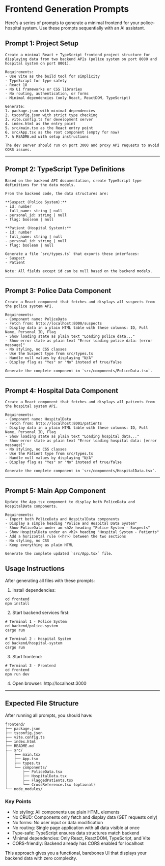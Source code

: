 # Frontend Generation Prompts

Here's a series of prompts to generate a minimal frontend for your police-hospital system. Use these prompts sequentially with an AI assistant.

## Prompt 1: Project Setup

```
Create a minimal React + TypeScript frontend project structure for displaying data from two backend APIs (police system on port 8000 and hospital system on port 8001).

Requirements:
- Use Vite as the build tool for simplicity
- TypeScript for type safety
- React 18
- No UI frameworks or CSS libraries
- No routing, authentication, or forms
- Minimal dependencies (only React, ReactDOM, TypeScript)

Generate:
1. package.json with minimal dependencies
2. tsconfig.json with strict type checking
3. vite.config.ts for development server
4. index.html as the entry point
5. src/main.tsx as the React entry point
6. src/App.tsx as the root component (empty for now)
7. A README.md with setup instructions

The dev server should run on port 3000 and proxy API requests to avoid CORS issues.
```

---

## Prompt 2: TypeScript Type Definitions

```
Based on the backend API documentation, create TypeScript type definitions for the data models.

From the backend code, the data structures are:

**Suspect (Police System):**
- id: number
- full_name: string | null
- personal_id: string | null
- flag: boolean | null

**Patient (Hospital System):**
- id: number
- full_name: string | null
- personal_id: string | null
- flag: boolean | null

Generate a file `src/types.ts` that exports these interfaces:
- Suspect
- Patient

Note: All fields except id can be null based on the backend models.
```

---

## Prompt 3: Police Data Component

```
Create a React component that fetches and displays all suspects from the police system API.

Requirements:
- Component name: PoliceData
- Fetch from: http://localhost:8000/suspects
- Display data in a plain HTML table with these columns: ID, Full Name, Personal ID, Flag
- Show loading state as plain text "Loading police data..."
- Show error state as plain text "Error loading police data: [error message]"
- No styling, no CSS classes
- Use the Suspect type from src/types.ts
- Handle null values by displaying "N/A"
- Display flag as "Yes" or "No" instead of true/false

Generate the complete component in `src/components/PoliceData.tsx`.
```

---

## Prompt 4: Hospital Data Component

```
Create a React component that fetches and displays all patients from the hospital system API.

Requirements:
- Component name: HospitalData
- Fetch from: http://localhost:8001/patients
- Display data in a plain HTML table with these columns: ID, Full Name, Personal ID, Flag
- Show loading state as plain text "Loading hospital data..."
- Show error state as plain text "Error loading hospital data: [error message]"
- No styling, no CSS classes
- Use the Patient type from src/types.ts
- Handle null values by displaying "N/A"
- Display flag as "Yes" or "No" instead of true/false

Generate the complete component in `src/components/HospitalData.tsx`.
```

---

## Prompt 5: Main App Component

```
Update the App.tsx component to display both PoliceData and HospitalData components.

Requirements:
- Import both PoliceData and HospitalData components
- Display a simple heading "Police and Hospital Data System"
- Show PoliceData under an <h2> heading "Police System - Suspects"
- Show HospitalData under an <h2> heading "Hospital System - Patients"
- Add a horizontal rule (<hr>) between the two sections
- No styling, no CSS
- Keep everything as plain HTML

Generate the complete updated `src/App.tsx` file.
```


## Usage Instructions
After generating all files with these prompts:

1. Install dependencies:

```
cd frontend
npm install
```

2. Start backend services first:
```
# Terminal 1 - Police System
cd backend/police-system
cargo run
```
```
# Terminal 2 - Hospital System
cd backend/hospital-system
cargo run
```
3. Start frontend:

```
# Terminal 3 - Frontend
cd frontend
npm run dev
```

4. Open browser: http://localhost:3000

---

## Expected File Structure

After running all prompts, you should have:
```
frontend/
├── package.json
├── tsconfig.json
├── vite.config.ts
├── index.html
├── README.md
├── src/
│   ├── main.tsx
│   ├── App.tsx
│   ├── types.ts
│   └── components/
│       ├── PoliceData.tsx
│       ├── HospitalData.tsx
│       ├── FlaggedPatients.tsx
│       └── CrossReference.tsx (optional)
└── node_modules/
```
### Key Points

* No styling: All components use plain HTML elements
* No CRUD: Components only fetch and display data (GET requests only)
* No forms: No user input or data modification
* No routing: Single page application with all data visible at once
* Type-safe: TypeScript ensures data structures match backend
* Minimal dependencies: Only React, ReactDOM, TypeScript, and Vite
* CORS-friendly: Backend already has CORS enabled for localhost

This approach gives you a functional, barebones UI that displays your backend data with zero complexity.
